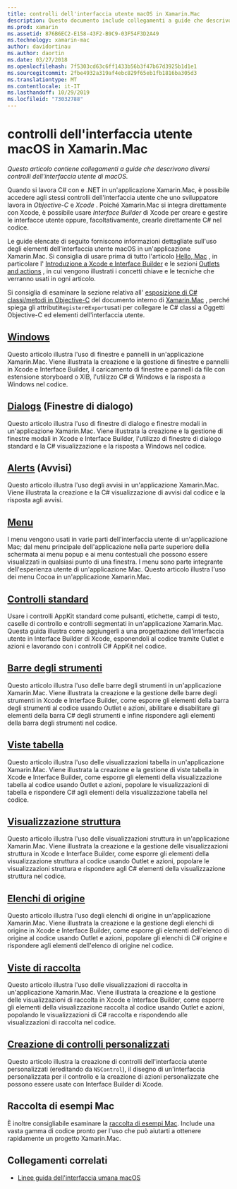 ```yaml
---
title: controlli dell'interfaccia utente macOS in Xamarin.Mac
description: Questo documento include collegamenti a guide che descrivono i vari controlli dell'interfaccia utente disponibili per gli sviluppatori Xamarin.Mac. Il contenuto collegato esamina le finestre, le finestre di dialogo, gli avvisi, i menu, le barre degli strumenti, le visualizzazioni di tabelle, le visualizzazioni struttura e altro ancora.
ms.prod: xamarin
ms.assetid: 876B6EC2-E158-43F2-B9C9-03F54F3D2A49
ms.technology: xamarin-mac
author: davidortinau
ms.author: daortin
ms.date: 03/27/2018
ms.openlocfilehash: 7f5303cd63c6ff1433b56b3f47b67d3925b1d1e1
ms.sourcegitcommit: 2fbe4932a319af4ebc829f65eb1fb1816ba305d3
ms.translationtype: MT
ms.contentlocale: it-IT
ms.lasthandoff: 10/29/2019
ms.locfileid: "73032788"
---
```

# <a name="macos-user-interface-controls-in-xamarinmac"></a>controlli dell'interfaccia utente macOS in Xamarin.Mac

_Questo articolo contiene collegamenti a guide che descrivono diversi controlli dell'interfaccia utente di macOS._

Quando si lavora C# con e .NET in un'applicazione Xamarin.Mac, è possibile accedere agli stessi controlli dell'interfaccia utente che uno sviluppatore lavora in *Objective-C* e *Xcode* . Poiché Xamarin.Mac si integra direttamente con Xcode, è possibile usare _Interface Builder_ di Xcode per creare e gestire le interfacce utente oppure, facoltativamente, crearle direttamente C# nel codice.

Le guide elencate di seguito forniscono informazioni dettagliate sull'uso degli elementi dell'interfaccia utente macOS in un'applicazione Xamarin.Mac. Si consiglia di usare prima di tutto l'articolo [Hello, Mac](~/mac/get-started/hello-mac.md) , in particolare l' [Introduzione a Xcode e Interface Builder](~/mac/get-started/hello-mac.md#introduction-to-xcode-and-interface-builder) e le sezioni [Outlets and actions](~/mac/get-started/hello-mac.md#outlets-and-actions) , in cui vengono illustrati i concetti chiave e le tecniche che verranno usati in ogni articolo.

Si consiglia di esaminare la sezione relativa all' [esposizione di C# classi/metodi in Objective-C](~/mac/internals/how-it-works.md#exposing-c-classes--methods-to-objective-c) del documento interno di [Xamarin.Mac](~/mac/internals/how-it-works.md) , perché spiega gli attributi`Register`e`Export`usati per collegare le C# classi a Oggetti Objective-C ed elementi dell'interfaccia utente.

## <a name="windowsmacuser-interfacewindowmd"></a>[Windows](~/mac/user-interface/window.md)

Questo articolo illustra l'uso di finestre e pannelli in un'applicazione Xamarin.Mac. Viene illustrata la creazione e la gestione di finestre e pannelli in Xcode e Interface Builder, il caricamento di finestre e pannelli da file con estensione storyboard o XIB, l'utilizzo C# di Windows e la risposta a Windows nel codice.

## <a name="dialogsmacuser-interfacedialogmd"></a>[Dialogs](~/mac/user-interface/dialog.md) (Finestre di dialogo)

Questo articolo illustra l'uso di finestre di dialogo e finestre modali in un'applicazione Xamarin.Mac. Viene illustrata la creazione e la gestione di finestre modali in Xcode e Interface Builder, l'utilizzo di finestre di dialogo standard e la C# visualizzazione e la risposta a Windows nel codice.

## <a name="alertsmacuser-interfacealertmd"></a>[Alerts](~/mac/user-interface/alert.md) (Avvisi)

Questo articolo illustra l'uso degli avvisi in un'applicazione Xamarin.Mac. Viene illustrata la creazione e la C# visualizzazione di avvisi dal codice e la risposta agli avvisi.

## <a name="menusmacuser-interfacemenumd"></a>[Menu](~/mac/user-interface/menu.md)

I menu vengono usati in varie parti dell'interfaccia utente di un'applicazione Mac; dal menu principale dell'applicazione nella parte superiore della schermata ai menu popup e ai menu contestuali che possono essere visualizzati in qualsiasi punto di una finestra. I menu sono parte integrante dell'esperienza utente di un'applicazione Mac. Questo articolo illustra l'uso dei menu Cocoa in un'applicazione Xamarin.Mac.

## <a name="standard-controlsmacuser-interfacestandard-controlsmd"></a>[Controlli standard](~/mac/user-interface/standard-controls.md)

Usare i controlli AppKit standard come pulsanti, etichette, campi di testo, caselle di controllo e controlli segmentati in un'applicazione Xamarin.Mac. Questa guida illustra come aggiungerli a una progettazione dell'interfaccia utente in Interface Builder di Xcode, esponendoli al codice tramite Outlet e azioni e lavorando con i controlli C# AppKit nel codice.

## <a name="toolbarsmacuser-interfacetoolbarmd"></a>[Barre degli strumenti](~/mac/user-interface/toolbar.md)

Questo articolo illustra l'uso delle barre degli strumenti in un'applicazione Xamarin.Mac. Viene illustrata la creazione e la gestione delle barre degli strumenti in Xcode e Interface Builder, come esporre gli elementi della barra degli strumenti al codice usando Outlet e azioni, abilitare e disabilitare gli elementi della barra C# degli strumenti e infine rispondere agli elementi della barra degli strumenti nel codice.

## <a name="table-viewsmacuser-interfacetable-viewmd"></a>[Viste tabella](~/mac/user-interface/table-view.md)

Questo articolo illustra l'uso delle visualizzazioni tabella in un'applicazione Xamarin.Mac. Viene illustrata la creazione e la gestione di viste tabella in Xcode e Interface Builder, come esporre gli elementi della visualizzazione tabella al codice usando Outlet e azioni, popolare le visualizzazioni di tabella e rispondere C# agli elementi della visualizzazione tabella nel codice.

## <a name="outline-viewsmacuser-interfaceoutline-viewmd"></a>[Visualizzazione struttura](~/mac/user-interface/outline-view.md)

Questo articolo illustra l'uso delle visualizzazioni struttura in un'applicazione Xamarin.Mac. Viene illustrata la creazione e la gestione delle visualizzazioni struttura in Xcode e Interface Builder, come esporre gli elementi della visualizzazione struttura al codice usando Outlet e azioni, popolare le visualizzazioni struttura e rispondere agli C# elementi della visualizzazione struttura nel codice.

## <a name="source-listsmacuser-interfacesource-listmd"></a>[Elenchi di origine](~/mac/user-interface/source-list.md)

Questo articolo illustra l'uso degli elenchi di origine in un'applicazione Xamarin.Mac. Viene illustrata la creazione e la gestione degli elenchi di origine in Xcode e Interface Builder, come esporre gli elementi dell'elenco di origine al codice usando Outlet e azioni, popolare gli elenchi di C# origine e rispondere agli elementi dell'elenco di origine nel codice.

## <a name="collection-viewsmacuser-interfacecollection-viewmd"></a>[Viste di raccolta](~/mac/user-interface/collection-view.md)

Questo articolo illustra l'uso delle visualizzazioni di raccolta in un'applicazione Xamarin.Mac. Viene illustrata la creazione e la gestione delle visualizzazioni di raccolta in Xcode e Interface Builder, come esporre gli elementi della visualizzazione raccolta al codice usando Outlet e azioni, popolando le visualizzazioni di C# raccolta e rispondendo alle visualizzazioni di raccolta nel codice.

## <a name="creating-custom-controlsmacuser-interfacecustom-controlsmd"></a>[Creazione di controlli personalizzati](~/mac/user-interface/custom-controls.md)

Questo articolo illustra la creazione di controlli dell'interfaccia utente personalizzati (ereditando da `NSControl`), il disegno di un'interfaccia personalizzata per il controllo e la creazione di azioni personalizzate che possono essere usate con Interface Builder di Xcode.

## <a name="mac-samples-gallery"></a>Raccolta di esempi Mac

È inoltre consigliabile esaminare la [raccolta di esempi Mac](https://docs.microsoft.com/samples/browse/?products=xamarin&term=Xamarin.Mac). Include una vasta gamma di codice pronto per l'uso che può aiutarti a ottenere rapidamente un progetto Xamarin.Mac.

## <a name="related-links"></a>Collegamenti correlati

- [Linee guida dell'interfaccia umana macOS](https://developer.apple.com/macos/human-interface-guidelines/overview/themes/)
